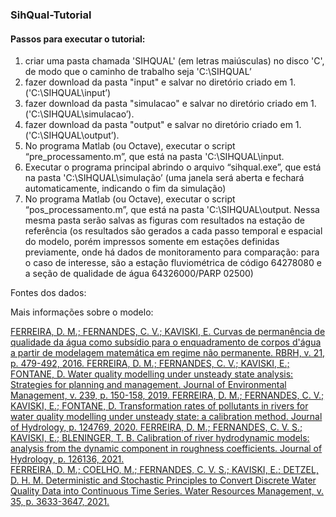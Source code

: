 ### SihQual-Tutorial
 
#### Passos para executar o tutorial:

1. criar uma pasta chamada 'SIHQUAL' (em letras maiúsculas) no disco  'C', de modo que o caminho de trabalho seja 'C:\SIHQUAL’
2. fazer download da pasta "input" e salvar no diretório criado em 1.  ('C:\SIHQUAL\input’)
3. fazer download da pasta "simulacao" e salvar no diretório criado em 1. ('C:\SIHQUAL\simulacao’).
4. fazer download da pasta "output" e salvar no diretório criado em 1. ('C:\SIHQUAL\output’). 
5. No programa Matlab (ou Octave), executar o script “pre_processamento.m”, que está na pasta 'C:\SIHQUAL\input.
6. Executar o programa principal abrindo o arquivo “sihqual.exe”, que está na pasta 'C:\SIHQUAL\simulação’ (uma janela será aberta e fechará automaticamente, indicando o fim da simulação)  
7. No programa Matlab (ou Octave), executar o script “pos_processamento.m”, que está na pasta 'C:\SIHQUAL\output. Nessa mesma pasta serão salvas as figuras com resultados na estação de referência (os resultados são gerados a cada passo temporal e espacial do modelo, porém impressos somente em estações definidas previamente, onde há dados de monitoramento para comparação: para o caso de interesse, são a estação fluviométrica de código 64278080 e a seção de qualidade de água 64326000/PARP 02500)

Fontes dos dados:

Mais informações sobre o modelo: 

<a href="https://www.google.com/url?q=https%3A%2F%2Fwww.scielo.br%2Fscielo.php%3Fscript%3Dsci_arttext%26pid%3DS2318-03312016000300479%26lng%3Dpt%26tlng%3Dpt&sa=D&sntz=1&usg=AFQjCNFhRJR5D6ZhUmkEgetpkDUXsS7ZaQ" target="_blank">
  FERREIRA, D. M.; FERNANDES, C. V.; KAVISKI, E. Curvas de permanência de qualidade da água como subsídio para o enquadramento de corpos d'água a partir de modelagem matemática em regime não permanente. RBRH, v. 21, p. 479-492, 2016.
</a>


<a href="https://www.google.com/url?q=https%3A%2F%2Fwww.sciencedirect.com%2Fscience%2Farticle%2Fpii%2FS0301479719303500%3Fvia%253Dihub&sa=D&sntz=1&usg=AFQjCNGM6sRCMV9IQjocyveUvpp4j1HiEw" target="_blank">
  FERREIRA, D. M.; FERNANDES, C. V.; KAVISKI, E.; FONTANE, D. Water quality modelling under unsteady state analysis: Strategies for planning and management. Journal of Environmental Management, v. 239, p. 150-158, 2019.
</a>


<a href="https://www.google.com/url?q=https%3A%2F%2Fwww.sciencedirect.com%2Fscience%2Farticle%2Fabs%2Fpii%2FS0022169420302298%3Fvia%253Dihub&sa=D&sntz=1&usg=AFQjCNHs0UbCovvvyqU8_ZOYxOBKeC68HA" target="_blank">
  FERREIRA, D. M.; FERNANDES, C. V.; KAVISKI, E.; FONTANE, D. Transformation rates of pollutants in rivers for water quality modelling under unsteady state: a calibration method. Journal of Hydrology, p. 124769, 2020.
</a>

<a href="https://www.google.com/url?q=https%3A%2F%2Fwww.sciencedirect.com%2Fscience%2Farticle%2Fabs%2Fpii%2FS0022169421001839%3Fvia%253Dihub&sa=D&sntz=1&usg=AFQjCNGecftxGNPs4X09sxzujFpL-hBcCw" target="_blank">
  FERREIRA, D. M.; FERNANDES, C. V. S.; KAVISKI, E.; BLENINGER, T. B. Calibration of river hydrodynamic models: analysis from the dynamic component in roughness coefficients. Journal of Hydrology, p. 126136, 2021.
</a>


<br />

<a href="https://link.springer.com/article/10.1007%2Fs11269-021-02908-1" target="_blank">
  FERREIRA, D. M.; COELHO, M.; FERNANDES, C. V. S.; KAVISKI, E.; DETZEL, D. H. M. Deterministic and Stochastic Principles to Convert Discrete Water Quality Data into Continuous Time Series. Water Resources Management, v. 35, p. 3633-3647, 2021.
</a>
